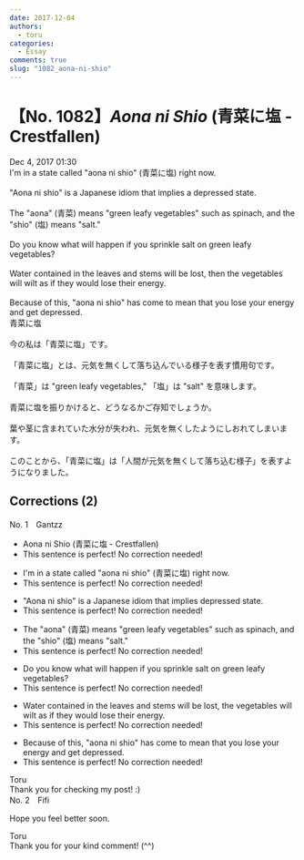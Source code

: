 ```yaml
---
date: 2017-12-04
authors:
  - toru
categories:
  - Essay
comments: true
slug: "1082_aona-ni-shio"
---
```


# 【No. 1082】<strong><em>Aona ni Shio</strong></em> (青菜に塩 - Crestfallen)
<div class="date">Dec 4, 2017 01:30</div>
<div id="post"><div id="body_show_ori">
I'm in a state called "aona ni shio" (青菜に塩) right now.<br/><br/>"Aona ni shio" is a Japanese idiom that implies a depressed state.<br/><br/>The "aona" (青菜) means "green leafy vegetables" such as spinach, and the "shio" (塩) means "salt."<br/><br/>Do you know what will happen if you sprinkle salt on green leafy vegetables?<br/><br/>Water contained in the leaves and stems will be lost, then the vegetables will wilt as if they would lose their energy.<br/><br/>Because of this, "aona ni shio" has come to mean that you lose your energy and get depressed.
</div></div>

<!-- more -->

<div id="post_ja"><div id="body_show_mo">
青菜に塩<br/><br/>今の私は「青菜に塩」です。<br/><br/>「青菜に塩」とは、元気を無くして落ち込んでいる様子を表す慣用句です。<br/><br/>「青菜」は "green leafy vegetables," 「塩」は "salt" を意味します。<br/><br/>青菜に塩を振りかけると、どうなるかご存知でしょうか。<br/><br/>葉や茎に含まれていた水分が失われ、元気を無くしたようにしおれてしまいます。<br/><br/>このことから、「青菜に塩」は「人間が元気を無くして落ち込む様子」を表すようになりました。
</div></div>

## Corrections (2)
<div id="block"><div class="first_name"> No. 1　<span class="just_name">Gantzz</span></div><div id="block2">
<ul class="correction_field">
<li class="incorrect">Aona ni Shio (青菜に塩 - Crestfallen)</li>
<li class="corrected perfect">This sentence is perfect! No correction needed!</li>
</ul>
<ul class="correction_field">
<li class="incorrect">I'm in a state called "aona ni shio" (青菜に塩) right now.</li>
<li class="corrected perfect">This sentence is perfect! No correction needed!</li>
</ul>
<ul class="correction_field">
<li class="incorrect">"Aona ni shio" is a Japanese idiom that implies depressed state.</li>
<li class="corrected perfect">This sentence is perfect! No correction needed!</li>
</ul>
<ul class="correction_field">
<li class="incorrect">The "aona" (青菜) means "green leafy vegetables" such as spinach, and the "shio" (塩) means "salt."</li>
<li class="corrected perfect">This sentence is perfect! No correction needed!</li>
</ul>
<ul class="correction_field">
<li class="incorrect">Do you know what will happen if you sprinkle salt on green leafy vegetables?</li>
<li class="corrected perfect">This sentence is perfect! No correction needed!</li>
</ul>
<ul class="correction_field">
<li class="incorrect">Water contained in the leaves and stems will be lost, the vegetables will wilt as if they would lose their energy.</li>
<li class="corrected perfect">This sentence is perfect! No correction needed!</li>
</ul>
<ul class="correction_field">
<li class="incorrect">Because of this, "aona ni shio" has come to mean that you lose your energy and get depressed.</li>
<li class="corrected perfect">This sentence is perfect! No correction needed!</li>
</ul>
</div><div class="name"><span class="just_name">Toru</span><br>
Thank you for checking my post! :)
</div>
</div>
<div id="block"><div class="first_name"> No. 2　<span class="just_name">Fifi</span></div><div id="block2">
<p class="comment_small">
 Hope you feel better soon.
</p>

</div><div class="name"><span class="just_name">Toru</span><br>
Thank you for your kind comment! (^^)
</div>
</div>
